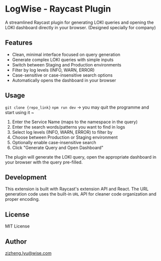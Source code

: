 # LogWise - Raycast Plugin

A streamlined Raycast plugin for generating LOKI queries and opening the LOKI dashboard directly in your browser. (Designed specially for company)

## Features

- Clean, minimal interface focused on query generation
- Generate complex LOKI queries with simple inputs
- Switch between Staging and Production environments
- Filter by log levels (INFO, WARN, ERROR)
- Case-sensitive or case-insensitive search options
- Automatically opens the dashboard in your browser

## Usage

`git clone {repo_link}`
`npm run dev` -> you may quit the programme and start using it ~

1. Enter the Service Name (maps to the namespace in the query)
2. Enter the search words/patterns you want to find in logs
3. Select log levels (INFO, WARN, ERROR) to filter by
4. Choose between Production or Staging environment
5. Optionally enable case-insensitive search
6. Click "Generate Query and Open Dashboard"

The plugin will generate the LOKI query, open the appropriate dashboard in your browser with the query pre-filled.

## Development

This extension is built with Raycast's extension API and React. The URL generation code uses the built-in `URL` API for cleaner code organization and proper encoding.

## License

MIT License


## Author

zizheng.lyu@wise.com
